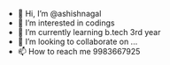 - 👋 Hi, I’m @ashishnagal
- 👀 I’m interested in codings
- 🌱 I’m currently learning b.tech 3rd year
- 💞️ I’m looking to collaborate on ...
- 📫 How to reach me 9983667925

<!---
ashish123456789012/ashish123456789012 is a ✨ special ✨ repository because its `README.md` (this file) appears on your GitHub profile.
You can click the Preview link to take a look at your changes.
--->
